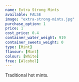 ```yaml
---
name: Extra Strong Mints
available: FALSE
image: "extra-strong-mints.jpg"
purchase_option: 1
price: 1
cost_price: 0.4
container_water_weight: 919
container_sweets_weight: 0
type: [Mint]
flavour: [Mint]
colour: [White]
free: [Alcohol]
---
```

Traditional hot mints.